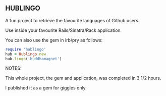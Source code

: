## HUBLINGO ##

A fun project to retrieve the favourite languages of Github users.

Use inside your favourite Rails/Sinatra/Rack application.

You can also use the gem in irb/pry as follows:

```ruby
require 'hublingo'
hub = Hublingo.new
hub.lingo('buddhamagnet')
```

NOTES:

This whole project, the gem and application, was completed in 3 1/2 hours.

I published it as a gem for giggles only.